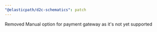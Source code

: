 ```yaml
---
"@elasticpath/d2c-schematics": patch
---
```


Removed Manual option for payment gateway as it's not yet supported
